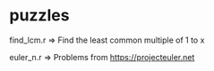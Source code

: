 # puzzles

find_lcm.r => Find the least common multiple of 1 to x 

euler_n.r  => Problems from https://projecteuler.net
